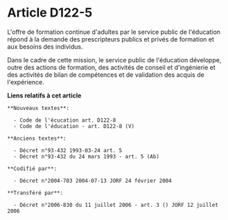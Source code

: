 # Article D122-5

L'offre de formation continue d'adultes par le service public de l'éducation répond à la demande des prescripteurs publics et
privés de formation et aux besoins des individus.

Dans le cadre de cette mission, le service public de l'éducation développe, outre des actions de formation, des activités de
conseil et d'ingénierie et des activités de bilan de compétences et de validation des acquis de l'expérience.

**Liens relatifs à cet article**

	**Nouveaux textes**:

	  - Code de l'écucation art. D122-8
	  - Code de l'éducation - art. D122-8 (V)

	**Anciens textes**:

	  - Décret n°93-432 1993-03-24 art. 5
	  - Décret n°93-432 du 24 mars 1993 - art. 5 (Ab)

	**Codifié par**:

	  - Décret n°2004-703 2004-07-13 JORF 24 février 2004

	**Transféré par**:

	  - Décret n°2006-830 du 11 juillet 2006 - art. 3 () JORF 12 juillet 2006
